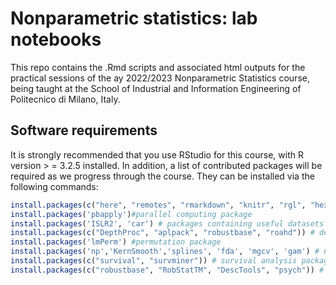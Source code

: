 
<!-- README.md is generated from README.Rmd. Please edit that file -->

# Nonparametric statistics: lab notebooks

This repo contains the .Rmd scripts and associated html outputs for the
practical sessions of the ay 2022/2023 Nonparametric Statistics course,
being taught at the School of Industrial and Information Engineering of
Politecnico di Milano, Italy.

## Software requirements

It is strongly recommended that you use RStudio for this course, with R
version \> = 3.2.5 installed. In addition, a list of contributed
packages will be required as we progress through the course. They can be
installed via the following commands:

``` r
install.packages(c("here", "remotes", "rmarkdown", "knitr", "rgl", "hexbin", "dplyr", "ggplot2","broom","progress")) # general-purpose packages
install.packages('pbapply')#parallel computing package
install.packages('ISLR2', 'car') # packages containing useful datasets
install.packages(c("DepthProc", "aplpack", "robustbase", "roahd")) # depth measures packages
install.packages('lmPerm') #permutation package
install.packages('np','KernSmooth','splines', 'fda', 'mgcv', 'gam') # non parametric regression packages
install.packages(c("survival", "survminer")) # survival analysis packages
install.packages(c("robustbase", "RobStatTM", "DescTools", "psych")) # robust statistics packages
```
